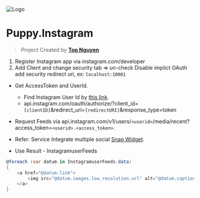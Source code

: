 ﻿![Logo](favicon.ico)
# Puppy.Instagram
> Project Created by [**Top Nguyen**](http://topnguyen.net)


1. Register Instagram app via instagram.com/developer
2. Add Client and change security tab => un-check Disable implict OAuth
add security redirect uri, ex: `localhost:10001`

- Get AccessToken and UserId.
  + Find Instagram User Id by [this link](https://smashballoon.com/instagram-feed/find-instagram-user-id).
  + api.instagram.com/oauth/authorize/?client_id=`[clientID]`&redirect_uri=`[redirectURI]`&response_type=token

- Request Feeds via api.instagram.com/v1/users/`<userid>`/media/recent?access_token=`<userid>.<access_token>`.

- Refer: Service Integrate multiple social [Snap Widget](https://snapwidget.com/).

- Use Result - InstagramuserFeeds
```csharp
@foreach (var datum in InstagramuserFeeds.data)
{
    <a href="@datum.link">
        <img src="@datum.images.low_resolution.url" alt="@datum.caption">
    </a>
}
```